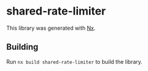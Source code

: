 # shared-rate-limiter

This library was generated with [Nx](https://nx.dev).

## Building

Run `nx build shared-rate-limiter` to build the library.
